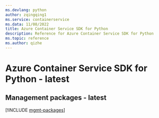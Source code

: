 ```yaml
---
ms.devlang: python
author: zqingqing1
ms.service: containerservice
ms.data: 11/08/2022
title: Azure Container Service SDK for Python
description: Reference for Azure Container Service SDK for Python
ms.topic: reference
ms.author: qizhe
---
```

# Azure Container Service SDK for Python - latest

## Management packages - latest
[!INCLUDE [mgmt-packages](container-service-mgmt-index.md)]